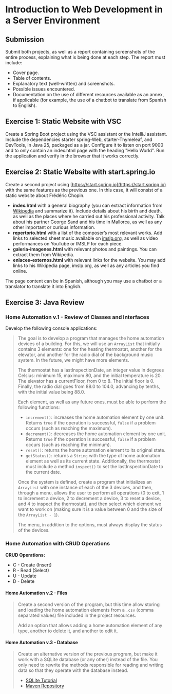 # Introduction to Web Development in a Server Environment

## Submission

Submit both projects, as well as a report containing screenshots of the entire process, explaining what is being done at each step. The report must include:

* Cover page.
* Table of contents.
* Explanatory text (well-written) and screenshots.
* Possible issues encountered.
* Documentation on the use of different resources available as an annex, if applicable (for example, the use of a chatbot to translate from Spanish to English).

## Exercise 1: Static Website with VSC

Create a Spring Boot project using the VSC assistant or the IntelliJ assistant. Include the dependencies starter spring-Web, starter-Thymeleaf, and DevTools, in Java 25, packaged as a jar. Configure it to listen on port 9000 and to only contain an index.html page with the heading "Hello World". Run the application and verify in the browser that it works correctly.

## Exercise 2: Static Website with start.spring.io

Create a second project using [https://start.spring.io](https://start.spring.io) with the same features as the previous one. In this case, it will consist of a static website about Frédéric Chopin.

* **index.html** with a general biography (you can extract information from [Wikipedia](https://en.wikipedia.org/wiki/Fr%C3%A9d%C3%A9ric_Chopin) and summarize it). Include details about his birth and death, as well as the places where he carried out his professional activity. Talk about his partner George Sand and his time in Mallorca, as well as any other important or curious information.
* **repertorio.html** with a list of the composer’s most relevant works. Add links to selected sheet music available on [imslp.org](https://imslp.org/wiki/Category:Chopin,_Fr%C3%A9d%C3%A9ric), as well as video performances on YouTube or IMSLP for each piece.
* **galeria-imagenes.html** with relevant photos and paintings. You can extract them from Wikipedia.
* **enlaces-externos.html** with relevant links for the website. You may add links to his Wikipedia page, imslp.org, as well as any articles you find online.

The page content can be in Spanish, although you may use a chatbot or a translator to translate it into English.

## Exercise 3: Java Review

### Home Automation v.1 - Review of Classes and Interfaces

Develop the following console applications:

> The goal is to develop a program that manages the home automation devices of a building. For this, we will use an `ArrayList` that initially contains 3 elements: one for the heating thermostat, another for the elevator, and another for the radio dial of the background music system. In the future, we might have more elements.
>
> The thermostat has a lastInspectionDate, an integer value in degrees Celsius: minimum 15, maximum 80, and the initial temperature is 20. The elevator has a currentFloor, from 0 to 8. The initial floor is 0. Finally, the radio dial goes from 88.0 to 104.0, advancing by tenths, with the initial value being 88.0.
>
> Each element, as well as any future ones, must be able to perform the following functions:
>
> * `increment()`: increases the home automation element by one unit. Returns `true` if the operation is successful, `false` if a problem occurs (such as reaching the maximum).
> * `decrement()`: decreases the home automation element by one unit. Returns `true` if the operation is successful, `false` if a problem occurs (such as reaching the minimum).
> * `reset()`: returns the home automation element to its original state.
> * `getStatus()`: returns a `String` with the type of home automation element as well as its current state.
>   Additionally, the thermostat must include a method `inspect()` to set the lastInspectionDate to the current date.
>
> Once the system is defined, create a program that initializes an `ArrayList` with one instance of each of the 3 devices, and then, through a menu, allows the user to perform all operations (0 to exit, 1 to increment a device, 2 to decrement a device, 3 to reset a device, and 4 to inspect the thermostat), and then select which element we want to work on (making sure it is a value between 0 and the size of the `ArrayList - 1`).
>
> The menu, in addition to the options, must always display the status of the devices.

### Home Automation with CRUD Operations

**CRUD Operations:**

* C - Create (Insert)
* R - Read (Select)
* U - Update
* D - Delete

#### Home Automation v.2 - Files

> Create a second version of the program, but this time allow storing and loading the home automation elements from a `.csv` (comma separated values) file included in the project resources.
>
> Add an option that allows adding a home automation element of any type, another to delete it, and another to edit it.

#### Home Automation v.3 - Database

> Create an alternative version of the previous program, but make it work with a SQLite database (or any other) instead of the file. You only need to rewrite the methods responsible for reading and writing data so that they operate with the database instead.
>
> * [SQLite Tutorial](https://www.sqlitetutorial.net/sqlite-java/)
> * [Maven Repository](https://central.sonatype.com/artifact/org.xerial/sqlite-jdbc)



